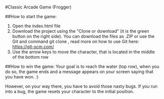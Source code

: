 #Classic Arcade Game (Frogger)

##How to start the game:

1. Open the index.html file
2. Download the project using the "Clone or download" (it is the green button on the right side). You can download the files as .ZIP or use the Git and command git clone <URL>, read more on how to use Git here: https://git-scm.com/
3. Use the arrow keys to move the character, that is located in the middle of the bottom row

##How to win the game:
Your goal is to reach the water (top row), when you do so, the game ends and a message appears on your screen saying that you have won. :)

However, on your way there, you have to avoid those nasty bugs. If you run into a bug, the game resets your character to the initial position.